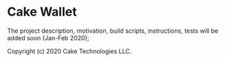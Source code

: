 # Cake Wallet

The project description, motivation, build scripts, instructions, tests will be added soon (Jan-Feb 2020);

Copyright (c) 2020 Cake Technologies LLC.